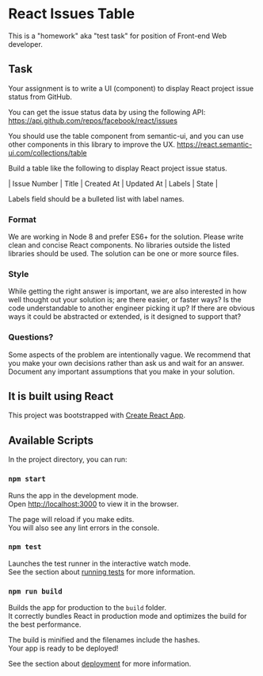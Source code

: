
# React Issues Table

This is a "homework" aka "test task" for position of Front-end Web developer.
 
## Task

Your assignment is to write a UI (component) to display React project issue status from GitHub.

You can get the issue status data by using the following API: https://api.github.com/repos/facebook/react/issues

You should use the table component from semantic-ui, and you can use other components in this library to improve the UX.
https://react.semantic-ui.com/collections/table

Build a table like the following to display React project issue status.

| Issue Number | Title | Created At | Updated At | Labels | State |
					
Labels field should be a bulleted list with label names.

### Format

We are working in Node 8 and prefer ES6+ for the solution. Please write clean and concise React components.  No libraries outside the listed libraries should be used. The solution can be one or more source files.

### Style

While getting the right answer is important, we are also interested in how well thought out your solution is; are there easier, or faster ways? Is the code understandable to another engineer picking it up? If there are obvious ways it could be abstracted or extended, is it designed to support that? 


### Questions?

Some aspects of the problem are intentionally vague. We recommend that you make your own decisions rather than ask us and wait for an answer. Document any important assumptions that you make in your solution.


## It is built using React

This project was bootstrapped with [Create React App](https://github.com/facebook/create-react-app).

## Available Scripts

In the project directory, you can run:

### `npm start`

Runs the app in the development mode.<br>
Open [http://localhost:3000](http://localhost:3000) to view it in the browser.

The page will reload if you make edits.<br>
You will also see any lint errors in the console.

### `npm test`

Launches the test runner in the interactive watch mode.<br>
See the section about [running tests](https://facebook.github.io/create-react-app/docs/running-tests) for more information.

### `npm run build`

Builds the app for production to the `build` folder.<br>
It correctly bundles React in production mode and optimizes the build for the best performance.

The build is minified and the filenames include the hashes.<br>
Your app is ready to be deployed!

See the section about [deployment](https://facebook.github.io/create-react-app/docs/deployment) for more information.
